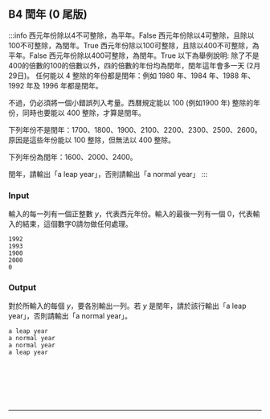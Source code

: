 
## B4 閏年 (0 尾版)
:::info
西元年份除以4不可整除，為平年。False
西元年份除以4可整除，且除以100不可整除，為閏年。True
西元年份除以100可整除，且除以400不可整除，為平年。False
西元年份除以400可整除，為閏年。True
以下為舉例說明:
除了不是400的倍數的100的倍數以外，四的倍數的年份均為閏年，閏年這年會多一天 (2月29日)。
任何能以 4 整除的年份都是閏年：例如 1980 年、1984 年、1988 年、1992 年及 1996 年都是閏年。

不過，仍必須將一個小錯誤列入考量。西曆規定能以 100 (例如1900 年) 整除的年份，同時也要能以 400 整除，才算是閏年。

下列年份不是閏年：1700、1800、1900、2100、2200、2300、2500、2600。
原因是這些年份能以 100 整除，但無法以 400 整除。

下列年份為閏年：1600、2000、2400。

閏年，請輸出「a leap year」，否則請輸出「a normal year」
:::


### Input
輸入的每一列有一個正整數 $y$，代表西元年份。輸入的最後一列有一個 0，代表輸入的結束，這個數字0請勿做任何處理。
```=
1992
1993
1900
2000
0
```

### Output
對於所輸入的每個 $y$，要各別輸出一列。若 $y$ 是閏年，請於該行輸出「a leap year」，否則請輸出「a normal year」。
```=
a leap year
a normal year
a normal year
a leap year
```

<!---
[ZeroJudge d070: 格瑞哥里的煩惱 (0 尾版)](https://zerojudge.tw/ShowProblem?problemid=d070)
```python=
while True:
    y = int(input())
    if y == 0:
        break
    if ((y%4==0) and (y%100!=0)) or (y%400==0):
        print("a leap year")
    else:
        print("a normal year")
```
--->

<div id="moon"></div>

<style>
#moon {
  width: 80px;
  height: 80px;
  page-break-after: always /*在標籤後換頁*/
}
</style>

---